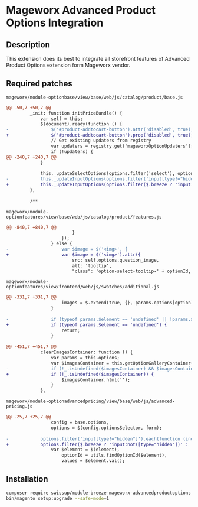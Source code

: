 # Mageworx Advanced Product Options Integration

## Description

This extension does its best to integrate all storefront features of Advanced Product Options extension form Mageworx vendor.

## Required patches

`mageworx/module-optionbase/view/base/web/js/catalog/product/base.js`

```diff
@@ -50,7 +50,7 @@
         _init: function initPriceBundle() {
             var self = this;
             $(document).ready(function () {
-                $('#product-addtocart-button').attr('disabled', true);
+                $('#product-addtocart-button').prop('disabled', true);
                 // Get existing updaters from registry
                 var updaters = registry.get('mageworxOptionUpdaters');
                 if (!updaters) {
@@ -240,7 +240,7 @@
             }
 
             this._updateSelectOptions(options.filter('select'), optionConfig, priceSymbol);
-            this._updateInputOptions(options.filter('input[type!="hidden"]'), optionConfig, priceSymbol);
+            this._updateInputOptions(options.filter($.breeze ? 'input:not([type="hidden"])' : 'input[type!="hidden"]'), optionConfig, priceSymbol);
         },
 
         /**

```

`mageworx/module-optionfeatures/view/base/web/js/catalog/product/features.js`

```diff
@@ -840,7 +840,7 @@
                         }
                     });
                 } else {
-                    var $image = $('<img>', {
+                    var $image = $('<img>').attr({
                         src: self.options.question_image,
                         alt: 'tooltip',
                         "class": 'option-select-tooltip-' + optionId,

```

`mageworx/module-optionfeatures/view/frontend/web/js/swatches/additional.js`

```diff
@@ -331,7 +331,7 @@
                     images = $.extend(true, {}, params.options[optionId]['values'][valueId]['images']);
                 }
 
-                if (typeof params.$element == 'undefined' || !params.$element instanceof jQuery) {
+                if (typeof params.$element == 'undefined') {
                     return;
                 }
 
@@ -451,7 +451,7 @@
             clearImagesContainer: function () {
                 var params = this.options;
                 var $imagesContainer = this.getOptionGalleryContainer();
-                if (!_.isUndefined($imagesContainer) && $imagesContainer instanceof jQuery) {
+                if (!_.isUndefined($imagesContainer)) {
                     $imagesContainer.html('');
                 }
             },
```

`mageworx/module-optionadvancedpricing/view/base/web/js/advanced-pricing.js`

```diff
@@ -25,7 +25,7 @@
                 config = base.options,
                 options = $(config.optionsSelector, form);
 
-            options.filter('input[type!="hidden"]').each(function (index, element) {
+            options.filter($.breeze ? 'input:not([type="hidden"])' : 'input[type!="hidden"]').each(function (index, element) {
                 var $element = $(element),
                     optionId = utils.findOptionId($element),
                     values = $element.val();
```

## Installation

```bash
composer require swissup/module-breeze-mageworx-advancedproductoptions
bin/magento setup:upgrade --safe-mode=1
```
